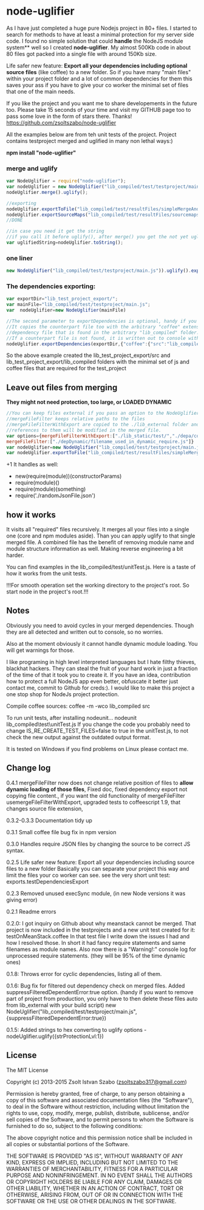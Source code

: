 node-uglifier
=========

As I have just completed a huge pure Nodejs project in 80+ files. I started to search for methods to have at least a minimal protection for my server side code.
I found no simple solution that could **handle** the NodeJS module system** well so I created **node-uglifier**. My almost 500Kb code in about 80 files got packed into a single file with around 150Kb size.

Life safer new feature: **Export all your dependencies including optional source files** (like coffee) to a new folder. So if you have many "main files" within your project folder
and a lot of common dependencies for them this saves your ass if you have to give your co worker the minimal set of files that one of the main needs.

If you like the project and you want me to share developements in the future too.
Please take 15 seconds of your time and visit my GITHUB page too to pass some love in the form of stars there. Thanks!
https://github.com/zsoltszabo/node-uglifier

All the examples below are from teh unit tests of the project. Project contains testproject merged and uglified in many non lethal ways:)

**npm install "node-uglifier"**

### merge and uglify
```javascript
var NodeUglifier = require("node-uglifier");
var nodeUglifier = new NodeUglifier("lib_compiled/test/testproject/main.js");
nodeUglifier.merge().uglify();

//exporting
nodeUglifier.exportToFile("lib_compiled/test/resultFiles/simpleMergeAndUglify.js");
nodeUglifier.exportSourceMaps("lib_compiled/test/resultFiles/sourcemaps/simpleMergeAndUglify.js");
//DONE

//in case you need it get the string
//if you call it before uglify(), after merge() you get the not yet uglified merged source
var uglifiedString=nodeUglifier.toString();
```


### one liner
```javascript
new NodeUglifier("lib_compiled/test/testproject/main.js")).uglify().exportToFile("lib_compiled/test/resultFiles/simpleMergeAndUglify.js";
```


### The dependencies exporting:
```javascript
var exportDir="lib_test_project_export/";
var mainFile="lib_compiled/test/testproject/main.js";
var  nodeUglifier=new NodeUglifier(mainFile)

//The second parameter to exportDependencies is optional, handy if you have coffee source files too. 
//It copies the counterpart file too with the arbitrary "coffee" extension of every project
//dependency file that is found in the arbitrary "lib_compiled" folder.
//If a counterpart file is not found, it is written out to console with WARNING.
nodeUglifier.exportDependencies(exportDir,{"coffee":{"src":"lib_compiled"}})
```

So the above example created the lib_test_project_export/src and lib_test_project_export/lib_compiled folders with the minimal set of js and coffee files that are required for
the test_project



Leave out files from merging
--------
**They might not need protection, too large, or LOADED DYNAMIC**
```javascript
//You can keep files external if you pass an option to the NodeUglifier class.
//mergeFileFilter keeps relative paths to the files
//mergeFileFilterWithExport are copied to the ./lib_external folder and
//references to them will be modified in the merged file.
var options={mergeFileFilterWithExport:["./lib_static/test/","./depa/constants.js"],\
mergeFileFilter:["./depDynamic/filename_used_in_dynamic_require.js"]}
var nodeUglifier=new NodeUglifier("lib_compiled/test/testproject/main.js",options);
var nodeUglifier.exportToFile("lib_compiled/test/resultFiles/simpleMergeWithFilterAndUglify.js");
```

+1
It handles as well:
* new(require(module))(constructorParams)
* require(module)()
* require(module)(something)
* require('./randomJsonFile.json')


how it works
--------

It visits all "required" files recursively. It merges all your files into a single one (core and npm modules aside). Than you can apply uglify to that single merged file.
A combined file has the benefit of removing module name and module structure information as well. Making reverse engineering a bit harder.

You can find examples in the lib_compiled/test/unitTest.js. Here is a taste of how it works from the unit tests.

!!!For smooth operation set the working directory to the project's root. So start node in the project's root.!!!


Notes
--------
Obviously you need to avoid cycles in your merged dependencies. Though they are all detected and written out to console, so no worries.

Also at the moment obviously it cannot handle dynamic module loading. You will get warnings for those.

I like programing in high level interpreted languages but I hate filthy thieves, blackhat hackers. They can steal the fruit of your hard work in just a fraction of the time of that it took you to create it.
If you have an idea, contribution how to protect a full NodeJS app even better, obfuscate it better just contact me, commit to Github for creds:). I would like to make this project
a one stop shop for NodeJs project protection.

Compile coffee sources:
coffee -m -wco lib_compiled src

To run unit tests, after installing nodeunit...
nodeunit lib_compiled\test\unitTest.js
If you change the code you probably need to change IS_RE_CREATE_TEST_FILES=false to true in the unitTest.js, to not check the new output against the outdated output format.

It is tested on Windows if you find problems on Linux please contact me.



Change log
--------

0.4.1
mergeFileFilter now does not change relative position of files to **allow dynamic loading of those files**,
Fixed doc, fixed dependency export not copying file content.,
if you want the old functionality of mergeFileFilter usemergeFileFilterWithExport,
upgraded tests to coffeescript 1.9, that changes source file extension,
      
      
0.3.2-0.3.3 Documentation tidy up

0.3.1 Small coffee file bug fix in npm version

0.3.0 Handles require JSON files by changing the source to be correct JS syntax.

0.2.5 
Life safer new feature: Export all your dependencies including source files to a new folder
Basically you can separate your project this way and limit the files your co worker can see.
see the very short unit test: exports.testDependenciesExport

0.2.3 Removed unused execSync module, (in new Node versions it was giving error)

0.2.1  Readme errors

0.2.0:
I got inquiry on Github about why meanstack cannot be merged. That project is now included in the testprojects and a new unit test created for it: testOnMeanStack.coffee
In that test file I write down the issues I had and how I resolved those. In short it had fancy require statements and same filenames as module names.
Also now there is a "Warning!:" console log for unprocessed require statements. (they will be 95% of the time dynamic ones)

0.1.8: Throws error for cyclic dependencies, listing all of them.

0.1.6: 
Bug fix for filtered out dependency check on merged files.
Added suppressFilteredDependentError:true option. 
(handy if you want to remove part of project from production, you only have to then delete these files auto from lib_external with your build script)
new NodeUglifier("lib_compiled/test/testproject/main.js",{suppressFilteredDependentError:true})

0.1.5: Added strings to hex converting to uglify options - nodeUglifier.uglify({strProtectionLvl:1})

License
--------
The MIT License

Copyright (c) 2013-2015 Zsolt Istvan Szabo (zsoltszabo317@gmail.com)

Permission is hereby granted, free of charge, to any person obtaining a copy
of this software and associated documentation files (the "Software"), to deal
in the Software without restriction, including without limitation the rights
to use, copy, modify, merge, publish, distribute, sublicense, and/or sell
copies of the Software, and to permit persons to whom the Software is
furnished to do so, subject to the following conditions:

The above copyright notice and this permission notice shall be included in
all copies or substantial portions of the Software.

THE SOFTWARE IS PROVIDED "AS IS", WITHOUT WARRANTY OF ANY KIND, EXPRESS OR
IMPLIED, INCLUDING BUT NOT LIMITED TO THE WARRANTIES OF MERCHANTABILITY,
FITNESS FOR A PARTICULAR PURPOSE AND NONINFRINGEMENT. IN NO EVENT SHALL THE
AUTHORS OR COPYRIGHT HOLDERS BE LIABLE FOR ANY CLAIM, DAMAGES OR OTHER
LIABILITY, WHETHER IN AN ACTION OF CONTRACT, TORT OR OTHERWISE, ARISING FROM,
OUT OF OR IN CONNECTION WITH THE SOFTWARE OR THE USE OR OTHER DEALINGS IN
THE SOFTWARE.

